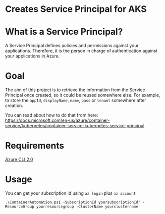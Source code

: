 # Creates Service Principal for AKS

# What is a Service Principal?
A Service Principal defines policies and permissions against your applications.
Therefore, it is the person in charge of authentication against your applications in Azure.

# Goal
The aim of this project is to retrieve the information from the Service Principal once created, so it could be reused somewhere else.
For example, to store the `appId`, `displayName`, `name`, `pass` or `tenant` somewhere after creation. 

You can read about how to do that from here:
https://docs.microsoft.com/en-us/azure/container-service/kubernetes/container-service-kubernetes-service-principal

# Requirements
[Azure CLI 2.0](https://docs.microsoft.com/en-us/cli/azure/install-azure-cli?view=azure-cli-latest)


# Usage
You can get your subscription id using `az login` plus `az account`

```
.\ContainerAutomation.ps1 -SubscriptionId yoursubscriptionId' -ResourceGroup yourresourcegroup -ClusterName yourclustername
```








